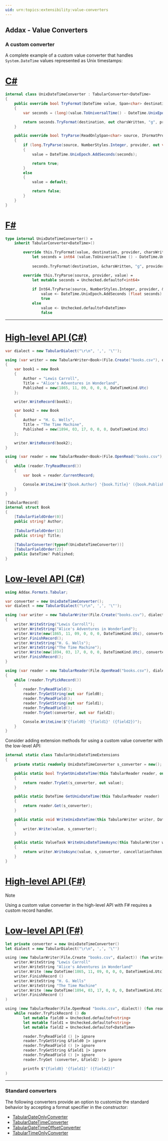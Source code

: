 ```yaml
---
uid: urn:topics:extensibility:value-converters
---
```


## Addax - Value Converters

<p />

### A custom converter

<p />

A complete example of a custom value converter that handles `System.DateTime` values represented as Unix timestamps:

<p />

# [C#](#tab/cs)

```cs
internal class UnixDateTimeConverter : TabularConverter<DateTime>
{
    public override bool TryFormat(DateTime value, Span<char> destination, IFormatProvider? provider, out int charsWritten)
    {
        var seconds = (long)(value.ToUniversalTime() - DateTime.UnixEpoch).TotalSeconds;

        return seconds.TryFormat(destination, out charsWritten, "g", provider);
    }

    public override bool TryParse(ReadOnlySpan<char> source, IFormatProvider? provider, out DateTime value)
    {
        if (long.TryParse(source, NumberStyles.Integer, provider, out var seconds))
        {
            value = DateTime.UnixEpoch.AddSeconds(seconds);

            return true;
        }
        else
        {
            value = default;

            return false;
        }
    }
}
```

# [F#](#tab/fs)

```fs
type internal UnixDateTimeConverter() =
    inherit TabularConverter<DateTime>()

        override this.TryFormat(value, destination, provider, charsWritten) =
            let seconds = int64 (value.ToUniversalTime () - DateTime.UnixEpoch).TotalSeconds
            
            seconds.TryFormat(destination, &charsWritten, "g", provider)

        override this.TryParse(source, provider, value) =
            let mutable seconds = Unchecked.defaultof<int64>
            
            if Int64.TryParse(source, NumberStyles.Integer, provider, &seconds) then
                value <- DateTime.UnixEpoch.AddSeconds (float seconds)
                true
            else
                value <- Unchecked.defaultof<DateTime>
                false
```

---

<p />

# [High-level API (C#)](#tab/api-hl/cs)

```cs
var dialect = new TabularDialect("\r\n", ',', '\"');

using (var writer = new TabularWriter<Book>(File.Create("books.csv"), dialect))
{
    var book1 = new Book
    {
        Author = "Lewis Carroll",
        Title = "Alice's Adventures in Wonderland",
        Published = new(1865, 11, 09, 0, 0, 0, DateTimeKind.Utc)
    };

    writer.WriteRecord(book1);

    var book2 = new Book
    {
        Author = "H. G. Wells",
        Title = "The Time Machine",
        Published = new(1894, 03, 17, 0, 0, 0, DateTimeKind.Utc)
    };

    writer.WriteRecord(book2);
}

using (var reader = new TabularReader<Book>(File.OpenRead("books.csv"), dialect))
{
    while (reader.TryReadRecord())
    {
        var book = reader.CurrentRecord;

        Console.WriteLine($"{book.Author} '{book.Title}' ({book.Published})");
    }
}

[TabularRecord]
internal struct Book
{
    [TabularFieldOrder(0)]
    public string? Author;
    
    [TabularFieldOrder(1)]
    public string? Title;
    
    [TabularConverter(typeof(UnixDateTimeConverter))]
    [TabularFieldOrder(2)]
    public DateTime? Published;
}
```

# [Low-level API (C#)](#tab/api-ll/cs)

```cs
using Addax.Formats.Tabular;

var converter = new UnixDateTimeConverter();
var dialect = new TabularDialect("\r\n", ',', '\"');

using (var writer = new TabularWriter(File.Create("books.csv"), dialect))
{
    writer.WriteString("Lewis Carroll");
    writer.WriteString("Alice's Adventures in Wonderland");
    writer.Write(new(1865, 11, 09, 0, 0, 0, DateTimeKind.Utc), converter);
    writer.FinishRecord();
    writer.WriteString("H. G. Wells");
    writer.WriteString("The Time Machine");
    writer.Write(new(1894, 03, 17, 0, 0, 0, DateTimeKind.Utc), converter);
    writer.FinishRecord();
}

using (var reader = new TabularReader(File.OpenRead("books.csv"), dialect))
{
    while (reader.TryPickRecord())
    {
        reader.TryReadField();
        reader.TryGetString(out var field0);
        reader.TryReadField();
        reader.TryGetString(out var field1);
        reader.TryReadField();
        reader.TryGet(converter, out var field2);

        Console.WriteLine($"{field0} '{field1}' ({field2})");
    }
}
```

<p />

Consider adding extension methods for using a custom value converter with the low-level API:

<p />

```cs
internal static class TabularUnixDateTimeExtensions
{
    private static readonly UnixDateTimeConverter s_converter = new();

    public static bool TryGetUnixDateTime(this TabularReader reader, out DateTime value)
    {
        return reader.TryGet(s_converter, out value);
    }

    public static DateTime GetUnixDateTime(this TabularReader reader)
    {
        return reader.Get(s_converter);
    }

    public static void WriteUnixDateTime(this TabularWriter writer, DateTime value)
    {
        writer.Write(value, s_converter);
    }

    public static ValueTask WriteUnixDateTimeAsync(this TabularWriter writer, DateTime value, CancellationToken cancellationToken)
    {
        return writer.WriteAsync(value, s_converter, cancellationToken);
    }
}
```

# [High-level API (F#)](#tab/api-hl/fs)

> [!NOTE]
> Using a custom value converter in the high-level API with F# requires a custom record handler.

# [Low-level API (F#)](#tab/api-ll/fs)

```fs
let private converter = new UnixDateTimeConverter()
let dialect = new TabularDialect("\r\n", ',', '\"')

using (new TabularWriter(File.Create "books.csv", dialect)) (fun writer ->
    writer.WriteString "Lewis Carroll"
    writer.WriteString "Alice's Adventures in Wonderland"
    writer.Write (new DateTime(1865, 11, 09, 0, 0, 0, DateTimeKind.Utc), converter)
    writer.FinishRecord ()
    writer.WriteString "H. G. Wells"
    writer.WriteString "The Time Machine"
    writer.Write (new DateTime(1894, 03, 17, 0, 0, 0, DateTimeKind.Utc), converter)
    writer.FinishRecord ()
)

using (new TabularReader(File.OpenRead "books.csv", dialect)) (fun reader ->
    while reader.TryPickRecord () do
        let mutable field0 = Unchecked.defaultof<string>
        let mutable field1 = Unchecked.defaultof<string>
        let mutable field2 = Unchecked.defaultof<DateTime>

        reader.TryReadField () |> ignore
        reader.TryGetString &field0 |> ignore
        reader.TryReadField () |> ignore
        reader.TryGetString &field1 |> ignore
        reader.TryReadField () |> ignore
        reader.TryGet (converter, &field2) |> ignore

        printfn $"{field0} '{field1}' ({field2})"
)
```

---

<p />

### Standard converters

<p />

The following converters provide an option to customize the standard behavior by accepting a format specifier in the constructor:

<p />

- [TabularDateOnlyConverter](xref:Addax.Formats.Tabular.Converters.TabularDateOnlyConverter)
- [TabularDateTimeConverter](xref:Addax.Formats.Tabular.Converters.TabularDateTimeConverter)
- [TabularDateTimeOffsetConverter](xref:Addax.Formats.Tabular.Converters.TabularDateTimeOffsetConverter)
- [TabularTimeOnlyConverter](xref:Addax.Formats.Tabular.Converters.TabularTimeOnlyConverter)